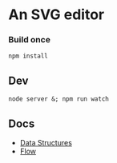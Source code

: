 # An SVG editor

### Build once
```
npm install
```

## Dev
```
node server &; npm run watch
```

## Docs
* [Data Structures](data_structures.md)
* [Flow](flow.md)
